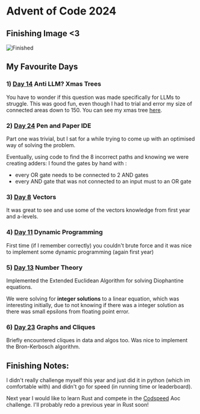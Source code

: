 # Advent of Code 2024

## Finishing Image <3
![Finished](images/finished.gif)

## My Favourite Days
### 1) [Day 14](/14) Anti LLM? Xmas Trees
You have to wonder if this question was made specifically for LLMs to struggle.
This was good fun, even though I had to trial and error my size of connected areas down to 150.
You can see my xmas tree [here](/14).

### 2) [Day 24](/24) Pen and Paper IDE
Part one was trivial, but I sat for a while trying to come up with an optimised way of solving the problem.

Eventually, using code to find the 8 incorrect paths and knowing we were creating adders: I found the gates by hand with :
- every OR gate needs to be connected to 2 AND gates
- every AND gate that was not connected to an input must to an OR gate

### 3) [Day 8](/8) Vectors
It was great to see and use some of the vectors knowledge from first year and a-levels.

### 4) [Day 11](/11) Dynamic Programming

First time (if I remember correctly) you couldn't brute force and it was nice to implement some dynamic programming (again first year)

### 5) [Day 13](/13) Number Theory
Implemented the Extended Euclidean Algorithm for solving Diophantine equations. 

We were solving for **integer solutions** to a linear equation, which was interesting initially, due to not knowing if there was a integer solution as there was small epsilons from floating point error.

### 6) [Day 23](/23) Graphs and Cliques 

Briefly encountered cliques in data and algos too. Was nice to implement the Bron-Kerbosch algorithm.

## Finishing Notes:

I didn't really challenge myself this year and just did it in python (which im comfortable with) and didn't go for speed (in running time or leaderboard). 

Next year I would like to learn Rust and compete in the [Codspeed](https://codspeed.io/advent?utm_source=aoc) Aoc challenge. I'll probably redo a previous year in Rust soon!


